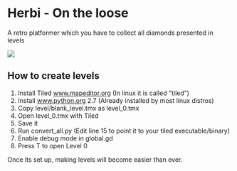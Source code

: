 # Herbi - On the loose
A retro platformer which you have to collect all diamonds presented in levels

![](https://lut.im/rhAKcKsUD0/xddhtaUmcTIQE8ro.jpg)


## How to create levels

1. Install Tiled www.mapeditor.org (In linux it is called "tiled")
2. Install www.python.org 2.7 (Already installed by most linux distros)
3. Copy level/blank_level.tmx as level_0.tmx
4. Open level_0.tmx with Tiled
5. Save it
6. Run convert_all.py (Edit line 15 to point it to your tiled executable/binary)
7. Enable debug mode in global.gd
8. Press T to open Level 0

Once its set up, making levels will become easier than ever.
